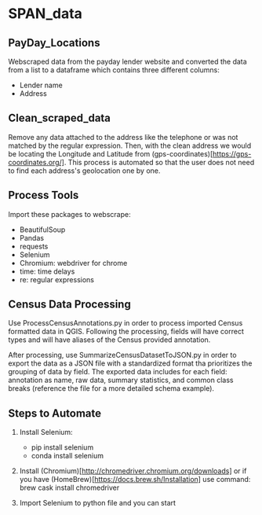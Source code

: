 # SPAN_data
## PayDay_Locations
Webscraped data from the payday lender website and converted the data from a list to a dataframe which contains three different columns:
- Lender name
- Address

## Clean_scraped_data
Remove any data attached to the address like the telephone or was not matched by the regular expression. Then, with the clean address we would be locating the Longitude and Latitude from (gps-coordinates)[https://gps-coordinates.org/]. This process is automated so that the user does not need to find each address's geolocation one by one. 

## Process Tools
Import these packages to webscrape:
- BeautifulSoup
- Pandas
- requests
- Selenium
- Chromium: webdriver for chrome
- time: time delays
- re: regular expressions

## Census Data Processing
Use ProcessCensusAnnotations.py in order to process imported Census formatted data in QGIS. Following the processing, fields will have correct types and will have aliases of the Census provided annotation.

After processing, use SummarizeCensusDatasetToJSON.py in order to export the data as a JSON file with a standardized format tha prioritizes the grouping of data by field. The exported data includes for each field: annotation as name, raw data, summary statistics, and common class breaks (reference the file for a more detailed schema example).

## Steps to Automate
1. Install Selenium: <either one>
    - pip install selenium
    - conda install selenium 
2. Install (Chromium)[http://chromedriver.chromium.org/downloads] or if you have (HomeBrew)[https://docs.brew.sh/Installation] use command:
    brew cask install chromedriver

3. Import Selenium to python file and you can start